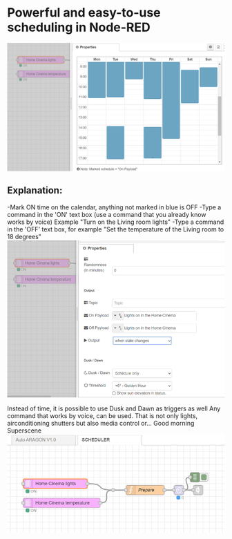 # Powerful and easy-to-use scheduling in Node-RED
![Calendar](calendar.png)

## Explanation:
-Mark ON time on the calendar, anything not marked in blue is OFF
-Type a command in the 'ON'  text box (use a command that you already know works by voice) Example "Turn on the Living room lights"
-Type a command in the 'OFF' text box, for example "Set the temperature of the Living room to 18 degrees"
![Propertis](settings.png)

Instead of time, it is possible to use Dusk and Dawn as triggers as well
Any command that works by voice, can be used. That is not only lights, airconditioning shutters but also media control or... Good morning Superscene
![Flow](flow.png)
